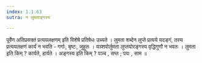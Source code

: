 ```yaml
---
index: 1.1.63
sutra: न लुमताङ्गस्य

---
```

पूर्वेण अतिप्रसक्तं प्रत्ययलक्षणम् इति विशेषे प्रतिषेधः उच्यते । लुमता शब्देन लुप्ते प्रत्यये यदङ्गं, तस्य प्रत्ययलक्षणं कार्यं न भवति - गर्गाः, मृष्टः,  जुहुतः । यञ्शपोर्लुमता लुप्तयोरङ्गस्य वृद्धिगुणौ न भवतः । लुमता इति किम् ? कार्यते, हार्यते ।  अङ्गस्य इति किम् ? पञ्च , सप्त ; पयः , साम ॥